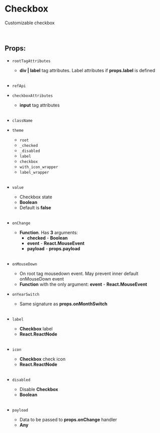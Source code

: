 # Checkbox

Customizable checkbox<br />

<br />

## Props:

- `rootTagAttributes`
    - **div | label** tag attributes. Label attributes if **props.label** is defined<br /><br />

- `refApi`

- `checkboxAttributes`
    - **input** tag attributes<br /><br />

- `className`

- `theme`
    - `root`
    - `_checked`
    - `_disabled`
    - `label`
    - `checkbox`
    - `with_icon_wrapper`
    - `label_wrapper`<br /><br />

- `value`
    - Checkbox state
    - **Boolean**
    - Default is **false**<br /><br />

- `onChange`
    - **Function**. Has **3** arguments:
        - **checked** - **Boolean**
        - **event** - **React.MouseEvent**
        - **payload** - **props.payload**<br /><br />

- `onMouseDown`
    - On root tag mousedown event. May prevent inner default onMouseDown event
    - **Function** with the only argument: **event** - **React.MouseEvent**

- `onYearSwitch`
    - Same signature as **props.onMonthSwitch**<br /><br />

- `label`
    - **Checkbox** label
    - **React.ReactNode**<br /><br />

- `icon`
    - **Checkbox** check icon
    - **React.ReactNode**<br /><br />

- `disabled`
    - Disable **Checkbox**
    - **Boolean**<br /><br />

- `payload`
    - Data to be passed to **props.onChange** handler
    - **Any**